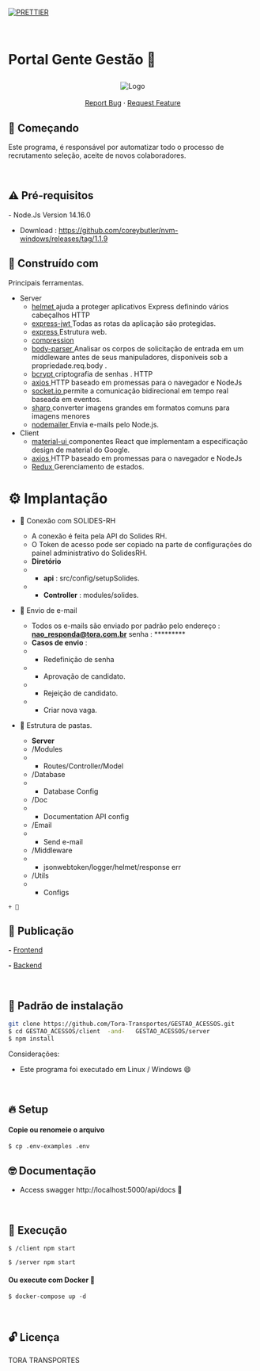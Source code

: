 <!-- PROJECT SHIELDS -->

[![PRETTIER](https://img.shields.io/badge/code_style-prettier-ff69b4.svg?style=flat-square)](https://gitter.im/jlongster/prettie)
<!-- PROJECT -->
<br />
<p align="center">
  <h1>

Portal Gente Gestão 🔰

  </h1> 
  <p align="center">
    <img src="https://user-images.githubusercontent.com/67064886/130372741-641ab606-fd6c-45bc-8570-ae219c68abfc.png" alt="Logo" >
    <br />
    <br />
    <a href="https://github.com/Tora-Transportes/GESTAO_ACESSOS/issues">Report Bug</a>
    ·
    <a href="https://github.com/Tora-Transportes/GESTAO_ACESSOS/issues">Request Feature</a>
  </p>
</p>

<!-- ABOUT THE PROJECT -->

## 🤔 Começando

Este programa, é responsável por automatizar todo o processo de recrutamento seleção, aceite de novos colaboradores.

<br />

<h2>⚠️ Pré-requisitos</h2>
- Node.Js Version 14.16.0 

+ Download : https://github.com/coreybutler/nvm-windows/releases/tag/1.1.9


<h2>👷 Construído com </h2>

Principais ferramentas.

+ Server 
  + <a href="https://www.npmjs.com/package/helmet" >  helmet </a> ajuda a proteger aplicativos Express definindo vários cabeçalhos HTTP
  + <a href="https://www.npmjs.com/package/express-jwt" >  express-jwt </a> Todas as rotas da aplicação são protegidas.
  + <a href="https://www.npmjs.com/package/helmet" >  express </a> Estrutura web.
  + <a href="https://www.npmjs.com/package/express" >  compression </a> 
  + <a href="https://www.npmjs.com/package/body-parser" >  body-parser </a> Analisar os corpos de solicitação de entrada em um middleware antes de seus manipuladores, disponíveis sob a propriedade.req.body .
  + <a href="https://www.npmjs.com/package/bcrypt" >  bcrypt </a> criptografia de senhas . HTTP
  + <a href="https://www.npmjs.com/package/axios" >  axios </a> HTTP baseado em promessas para o navegador e NodeJs
  + <a href="https://www.npmjs.com/package/socket.io" >  socket.io </a>  permite a comunicação bidirecional em tempo real baseada em eventos.
  + <a href="https://www.npmjs.com/package/sharp" > sharp </a> converter imagens grandes em formatos comuns para imagens menores
  + <a href="https://www.npmjs.com/package/nodemailer" > nodemailer </a> Envia e-mails pelo Node.js.
+ Client
  + <a href="https://www.npmjs.com/package/material-ui" >  material-ui </a>  componentes React que implementam a especificação design de material do Google.
  + <a href="https://www.npmjs.com/package/axios" >  axios </a> HTTP baseado em promessas para o navegador e NodeJs
  + <a href="https://www.npmjs.com/package/nodemailer" > Redux  </a> Gerenciamento de estados.



<!-- Implantação -->
<h1>⚙️ Implantação </h1>

  + 📧 Conexão com SOLIDES-RH
    + A conexão é feita pela API do Solides RH. 
    + O Token de acesso pode ser copiado na parte de configurações do painel administrativo do SolidesRH.
    + **Diretório**
    + + **api** : src/config/setupSolides.
    + + **Controller** : modules/solides.
    
  + 📧 Envio de e-mail 
    + Todos os e-mails são enviado por padrão pelo endereço : **nao_responda@tora.com.br** senha : *********
    + **Casos de envio** :
    + + Redefinição de senha
    + + Aprovação de candidato.
    + + Rejeição de candidato.
    + + Criar nova vaga.
    
   + 📧 Estrutura de pastas.
     + **Server**
     + /Modules 
     + + Routes/Controller/Model
     + /Database
     + + Database Config
     + /Doc 
     + + Documentation API config
     + /Email
     + + Send e-mail
     + /Middleware
     + + jsonwebtoken/logger/helmet/response err
     + /Utils
     + + Configs
  
    + 📧 




## 🤖 Publicação


**-** <a href="https://genteegestao.tora.com.br" target="_blank">Frontend</a>

**-** <a href="https://genteegestao.tora.com.br/api/docs" target="_blank">Backend</a>

<br />


<!-- INSTALLATION -->

## 🔨 Padrão de instalação

```bash
git clone https://github.com/Tora-Transportes/GESTAO_ACESSOS.git
$ cd GESTAO_ACESSOS/client  -and-   GESTAO_ACESSOS/server
$ npm install
```

Considerações:

- Este programa foi executado em Linux / Windows 😄

<br>

<!-- SETUP -->

## 🔥 Setup

#### Copie ou renomeie o arquivo

```
$ cp .env-examples .env 
```

<!-- RUNNING TESTS -->

## 🤓 Documentação 

* Access swagger http://localhost:5000/api/docs 🥇

<br>

<!-- RUNNING -->

## 🚀 Execução

```
$ /client npm start 
```
```
$ /server npm start 
```

#### Ou execute com Docker 🐳

```
$ docker-compose up -d
```

<br>

<!-- LICENSE -->

## 🔓 Licença
TORA TRANSPORTES

<!-- MARKDOWN LINKS & IMAGES -->
<!-- https://www.markdownguide.org/basic-syntax/#reference-style-links -->

[contributors-shield]: https://img.shields.io/github/contributors/othneildrew/Best-README-Template.svg?style=flat-square
[contributors-url]: https://github.com/othneildrew/Best-README-Template/graphs/contributors
[forks-shield]: https://img.shields.io/github/forks/othneildrew/Best-README-Template.svg?style=flat-square
[forks-url]: https://github.com/othneildrew/Best-README-Template/network/members
[stars-shield]: https://img.shields.io/github/stars/othneildrew/Best-README-Template.svg?style=flat-square
[stars-url]: https://github.com/othneildrew/Best-README-Template/stargazers
[issues-shield]: https://img.shields.io/github/issues/othneildrew/Best-README-Template.svg?style=flat-square
[issues-url]: https://github.com/othneildrew/Best-README-Template/issues
[license-shield]: https://img.shields.io/github/license/othneildrew/Best-README-Template.svg?style=flat-square
[license-url]: https://github.com/othneildrew/Best-README-Template/blob/master/LICENSE.txt
[linkedin-shield]: https://img.shields.io/badge/-LinkedIn-black.svg?style=flat-square&logo=linkedin&colorB=555
[linkedin-url]: https://linkedin.com/in/othneildrew
[product-screenshot]: images/screenshot.png
